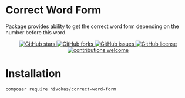 <h1>Correct Word Form</h1>

<p>Package provides ability to get the correct word form depending on the number before this word.</p>

<p align="center">
  <a href="https://github.com/hivokas/correct-word-form">
    <img src="https://img.shields.io/github/stars/hivokas/correct-word-form.svg" alt="GitHub stars">
    <img src="https://img.shields.io/github/forks/hivokas/correct-word-form.svg" alt="GitHub forks">
    <img src="https://img.shields.io/github/issues/hivokas/correct-word-form.svg" alt="GitHub issues">
    <img src="https://img.shields.io/badge/license-MIT-blue.svg" alt="GitHub license">
    <img src="https://img.shields.io/badge/contributions-welcome-brightgreen.svg?style=flat" alt="contributions welcome"></a>
  </a>
</p>

<h1>Installation</h1>


``` bash
composer require hivokas/correct-word-form
```

